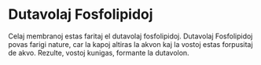 # Dutavolaj Fosfolipidoj

Celaj membranoj estas faritaj el dutavolaj fosfolipidoj. Dutavolaj Fosfolipidoj
povas farigi nature, car la kapoj altiras la akvon kaj la vostoj estas
forpusitaj de akvo. Rezulte, vostoj kunigas, formante la dutavolon.
